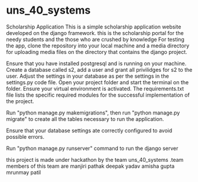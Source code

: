 # uns_40_systems





Scholarship Application
This is a simple scholarship application website developed on the django framework.
this is the scholarship portal for the needy students and the those who are crushed by knowledge
For testing the app, clone the repository into your local machine and a media directory for uploading media files on the directory that contains the django project.

Ensure that you have installed postgresql and is running on your machine. Create a database called s2, add a user and grant all privilidges for s2 to the user. Adjust the settings in your database as per the settings in the settings.py code file. Open your project folder and start the terminal on the folder. Ensure your virtual environment is activated.
The requirements.txt file lists the specific required modules for the successful implementation of the project.

Run "python manage.py makemigrations", then run "python manage.py migrate" to create all the tables necessary to run the application.

Ensure that your database settings ate correctly configured to avoid possible errors.

Run "python manage.py runserver" command to run the django server










this project is made under hackathon by the team uns_40_systems .team members of this team are 
manjiri pathak 
deepak yadav 
amisha gupta 
mrunmay patil 
